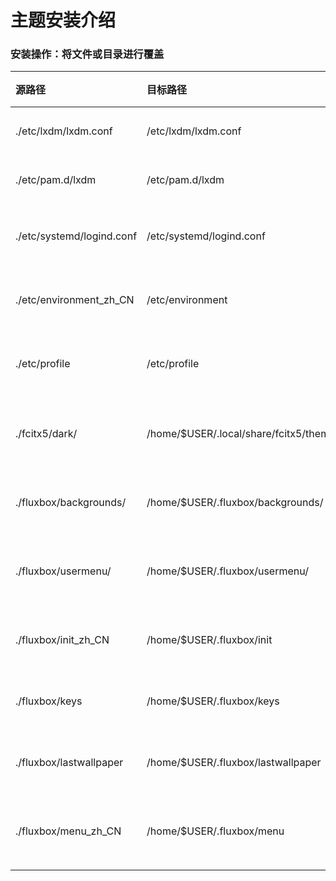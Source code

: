 # 主题安装介绍

### 安装操作：将文件或目录进行覆盖
| 源路径 | 目标路径 | 作用 | 备注 |
| :--- | :--- | :--- | :--- |
| ./etc/lxdm/lxdm.conf | /etc/lxdm/lxdm.conf | 登陆器访问配置文件 | 必备 | 
| ./etc/pam.d/lxdm | /etc/pam.d/lxdm | 登录器访问用户权限设置| 必备 |
| ./etc/systemd/logind.conf | /etc/systemd/logind.conf | 针对笔记本电脑禁用盒盖熄屏设置 | 选配 |
| ./etc/environment_zh_CN | /etc/environment | 增加对fcitx输入法支持的环境变量 | 必备 |
| ./etc/profile | /etc/profile | 增加对sbin/脚本目录支持的path | 必备 |
| ./fcitx5/dark/ | /home/$USER/.local/share/fcitx5/themes/dark/ | 增加Fcitx5输入法主题Darkarch的支持 | 选配 |
| ./fluxbox/backgrounds/ | /home/$USER/.fluxbox/backgrounds/ | 增加对Darkarch主题壁纸的支持 | 必备 |
| ./fluxbox/usermenu/ | /home/$USER/.fluxbox/usermenu/ | 增加对Darkarch用户分类自定义菜单的支持 | 选配 |
| ./fluxbox/init_zh_CN | /home/$USER/.fluxbox/init | 增加Darkarch默认配置的支持 | 必备 |
| ./fluxbox/keys | /home/$USER/.fluxbox/keys | 增加对Darkarch快捷键位的支持 | 必备 |
| ./fluxbox/lastwallpaper | /home/$USER/.fluxbox/lastwallpaper | 使Darkarch默认壁纸配置生效 | 必备 |
| ./fluxbox/menu_zh_CN | /home/$USER/.fluxbox/menu | 增加对Darkarch默认初始菜单的支持 | 必备 |

